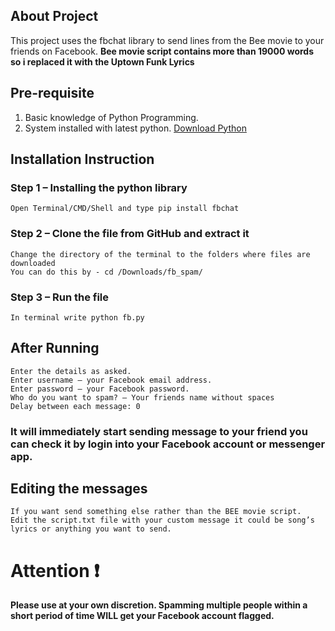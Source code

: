 ## About Project

This project uses the fbchat library to send lines from the Bee movie to your friends on Facebook.
**Bee movie script contains more than 19000 words so i replaced it with the Uptown Funk Lyrics**

## Pre-requisite 
1.	Basic knowledge of Python Programming.
2.	System installed with latest python. [Download Python](https://www.python.org/downloads/)

## Installation Instruction 
### Step 1 – Installing the python library
	Open Terminal/CMD/Shell and type pip install fbchat
### Step 2 – Clone the file from GitHub and extract it
	Change the directory of the terminal to the folders where files are downloaded
	You can do this by - cd /Downloads/fb_spam/ 
### Step 3 – Run the file 
	In terminal write python fb.py

## After Running 
	Enter the details as asked.
	Enter username – your Facebook email address.
	Enter password – your Facebook password.
	Who do you want to spam? – Your friends name without spaces
	Delay between each message: 0
### It will immediately start sending message to your friend you can check it by login into your Facebook account or messenger app.

## Editing the messages
	If you want send something else rather than the BEE movie script.
	Edit the script.txt file with your custom message it could be song’s lyrics or anything you want to send.

# Attention :heavy_exclamation_mark:
**Please use at your own discretion. Spamming multiple people within a short period of time WILL get your Facebook account flagged.**



